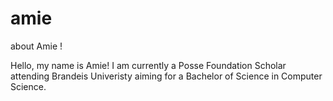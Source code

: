 # amie
about Amie !

Hello, my name is Amie!
I am currently a Posse Foundation Scholar attending Brandeis Univeristy aiming for a Bachelor of Science in Computer Science.
